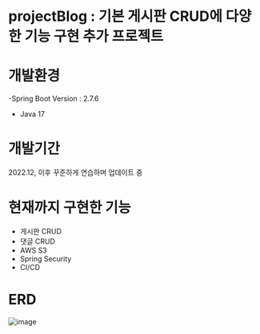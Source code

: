 # projectBlog : 기본 게시판 CRUD에 다양한 기능 구현 추가 프로젝트

# 개발환경

-Spring Boot Version : 2.7.6

- Java 17

# 개발기간

2022.12, 이후 꾸준하게 연습하며 업데이트 중

# 현재까지 구현한 기능

- 게시판 CRUD
- 댓글 CRUD
- AWS S3
- Spring Security
- CI/CD

# ERD

![image](https://user-images.githubusercontent.com/110814973/210943656-3e44fd3a-a1c7-4f9e-bc8c-7a5f0b820cc4.png)


